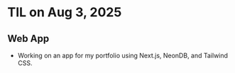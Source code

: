 # TIL on Aug 3, 2025
## Web App
- Working on an app for my portfolio using Next.js, NeonDB, and Tailwind CSS.
